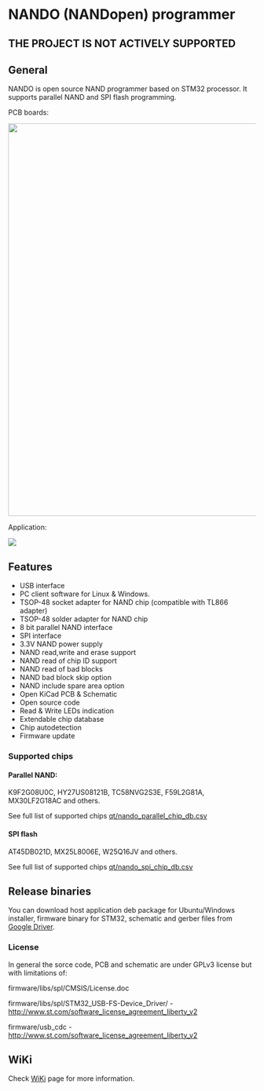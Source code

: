 # NANDO (NANDopen) programmer

## THE PROJECT IS NOT ACTIVELY SUPPORTED

## General
NANDO is open source NAND programmer based on STM32 processor. It supports parallel NAND and SPI flash programming.

PCB boards:

<img src="img/board.jpeg" width="800">

Application:

<img src="img/host_app.jpeg">

## Features
- USB interface
- PC client software for Linux & Windows.
- TSOP-48 socket adapter for NAND chip (compatible with TL866 adapter)
- TSOP-48 solder adapter for NAND chip
- 8 bit parallel NAND interface
- SPI interface
- 3.3V NAND power supply
- NAND read,write and erase support
- NAND read of chip ID support
- NAND read of bad blocks
- NAND bad block skip option
- NAND include spare area option
- Open KiCad PCB & Schematic
- Open source code
- Read & Write LEDs indication
- Extendable chip database
- Chip autodetection
- Firmware update

### Supported chips
#### Parallel NAND:
K9F2G08U0C, HY27US08121B, TC58NVG2S3E, F59L2G81A, MX30LF2G18AC and others.

See full list of supported chips [qt/nando_parallel_chip_db.csv](qt/nando_parallel_chip_db.csv)

#### SPI flash
AT45DB021D, MX25L8006E, W25Q16JV and others.

See full list of supported chips [qt/nando_spi_chip_db.csv](qt/nando_spi_chip_db.csv)

## Release binaries
You can download host application deb package for Ubuntu/Windows installer, firmware binary for
STM32, schematic and gerber files from <a href="https://drive.google.com/drive/folders/1d5hP6MKbkEBGQe_xIRl4-A5LPt_-9QIN">Google Driver</a>.


### License
In general the sorce code, PCB and schematic are under GPLv3 license but with limitations of:

firmware/libs/spl/CMSIS/License.doc

firmware/libs/spl/STM32_USB-FS-Device_Driver/ - http://www.st.com/software_license_agreement_liberty_v2

firmware/usb_cdc - http://www.st.com/software_license_agreement_liberty_v2

## WiKi
Check [WiKi](https://github.com/bbogush/nand_programmer/wiki) page for more information.
